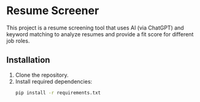 # Resume Screener

This project is a resume screening tool that uses AI (via ChatGPT) and keyword matching to analyze resumes and provide a fit score for different job roles.

## Installation

1. Clone the repository.
2. Install required dependencies:
   ```bash
   pip install -r requirements.txt
